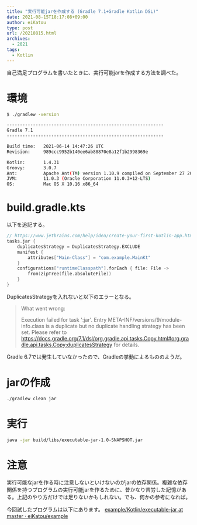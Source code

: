 ```yaml
---
title: "実行可能jarを作成する (Gradle 7.1+Gradle Kotlin DSL)"
date: 2021-08-15T18:17:08+09:00
author: eiKatou
type: post
url: /20210815.html
archives:
  - 2021
tags:
  - Kotlin
---
```


自己満足プログラムを書いたときに、実行可能jarを作成する方法を調べた。

<!--more-->

# 環境
```bash
$ ./gradlew -version

------------------------------------------------------------
Gradle 7.1
------------------------------------------------------------

Build time:   2021-06-14 14:47:26 UTC
Revision:     989ccc9952b140ee6ab88870e8a12f1b2998369e

Kotlin:       1.4.31
Groovy:       3.0.7
Ant:          Apache Ant(TM) version 1.10.9 compiled on September 27 2020
JVM:          11.0.3 (Oracle Corporation 11.0.3+12-LTS)
OS:           Mac OS X 10.16 x86_64
```

# build.gradle.kts
以下を追記する。
```kotlin
// https://www.jetbrains.com/help/idea/create-your-first-kotlin-app.html#package-as-jar
tasks.jar {
    duplicatesStrategy = DuplicatesStrategy.EXCLUDE
    manifest {
        attributes["Main-Class"] = "com.example.MainKt"
    }
    configurations["runtimeClasspath"].forEach { file: File ->
        from(zipTree(file.absoluteFile))
    }
}
```

DuplicatesStrategyを入れないと以下のエラーとなる。
> What went wrong:
> 
> Execution failed for task ':jar'.
> Entry META-INF/versions/9/module-info.class is a duplicate but no duplicate handling strategy has been set. Please refer to https://docs.gradle.org/7.1/dsl/org.gradle.api.tasks.Copy.html#org.gradle.api.tasks.Copy:duplicatesStrategy for details.

Gradle 6.7では発生していなかったので、Gradleの挙動によるもののようだ。

# jarの作成
```bash
./gradlew clean jar
```

# 実行
```bash
java -jar build/libs/executable-jar-1.0-SNAPSHOT.jar
```

# 注意
実行可能なjarを作る時に注意しないといけないのがjarの依存関係。複雑な依存関係を持つプログラムの実行可能jarを作るために、昔かなり苦労した記憶がある。上記のやり方だけでは足りないかもしれない。でも、何かの参考になれば。

今回試したプログラムは以下にあります。
[example/Kotlin/executable-jar at master · eiKatou/example](https://github.com/eiKatou/example/tree/master/Kotlin/executable-jar)